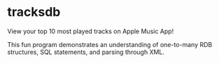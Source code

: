 # tracksdb
View your top 10 most played tracks on Apple Music App!

This fun program demonstrates an understanding of one-to-many RDB structures, SQL statements, and parsing through XML.
